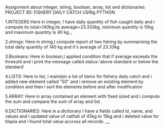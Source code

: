 Assignment about integer, string, boolean, array, list and dictionaries 
PROJECT 85: FISHERY DAILY CATCH USINg PYTHON

1.INTEGERS 
Here in integer, I have daily quantity of fish caught daily and i compute its total=140kg,its average=23.333kg, minimum quantity is 10kg and maximum quantity is 40 kg._

2.strings: 
Here in string,I compute report of two fstring by summarising the total daily quantity of 140 kg and it's average of 23.33kg

3.Booleans: 
Here in boolean,I applied condition that if average exceeds the thresold and i print the message called status:'above standard or below the standard'

4.LISTS: 
Here in list, I maintain a list of items for fishery daily catch and i added new element called "50" and i remove an existing element by condition and then i sort the elements before and after modification

5.ARRAY: 
Here in array contained an element with fixed sized and i compute the sum and compare the sum of array and list.

6.DICTIONARIES: 
Here in a dictionary I have a fields called id, name, and values and i updated value of catfish of 45kg to 15kg and i deleted value for tilapia and i found total value accross all records.
__
